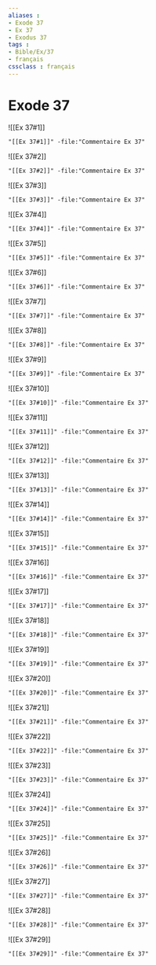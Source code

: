 ```yaml
---
aliases : 
- Exode 37
- Ex 37
- Exodus 37
tags : 
- Bible/Ex/37
- français
cssclass : français
---
```


# Exode 37

![[Ex 37#1]]

```query
"[[Ex 37#1]]" -file:"Commentaire Ex 37"
```

![[Ex 37#2]]

```query
"[[Ex 37#2]]" -file:"Commentaire Ex 37"
```

![[Ex 37#3]]

```query
"[[Ex 37#3]]" -file:"Commentaire Ex 37"
```

![[Ex 37#4]]

```query
"[[Ex 37#4]]" -file:"Commentaire Ex 37"
```

![[Ex 37#5]]

```query
"[[Ex 37#5]]" -file:"Commentaire Ex 37"
```

![[Ex 37#6]]

```query
"[[Ex 37#6]]" -file:"Commentaire Ex 37"
```

![[Ex 37#7]]

```query
"[[Ex 37#7]]" -file:"Commentaire Ex 37"
```

![[Ex 37#8]]

```query
"[[Ex 37#8]]" -file:"Commentaire Ex 37"
```

![[Ex 37#9]]

```query
"[[Ex 37#9]]" -file:"Commentaire Ex 37"
```

![[Ex 37#10]]

```query
"[[Ex 37#10]]" -file:"Commentaire Ex 37"
```

![[Ex 37#11]]

```query
"[[Ex 37#11]]" -file:"Commentaire Ex 37"
```

![[Ex 37#12]]

```query
"[[Ex 37#12]]" -file:"Commentaire Ex 37"
```

![[Ex 37#13]]

```query
"[[Ex 37#13]]" -file:"Commentaire Ex 37"
```

![[Ex 37#14]]

```query
"[[Ex 37#14]]" -file:"Commentaire Ex 37"
```

![[Ex 37#15]]

```query
"[[Ex 37#15]]" -file:"Commentaire Ex 37"
```

![[Ex 37#16]]

```query
"[[Ex 37#16]]" -file:"Commentaire Ex 37"
```

![[Ex 37#17]]

```query
"[[Ex 37#17]]" -file:"Commentaire Ex 37"
```

![[Ex 37#18]]

```query
"[[Ex 37#18]]" -file:"Commentaire Ex 37"
```

![[Ex 37#19]]

```query
"[[Ex 37#19]]" -file:"Commentaire Ex 37"
```

![[Ex 37#20]]

```query
"[[Ex 37#20]]" -file:"Commentaire Ex 37"
```

![[Ex 37#21]]

```query
"[[Ex 37#21]]" -file:"Commentaire Ex 37"
```

![[Ex 37#22]]

```query
"[[Ex 37#22]]" -file:"Commentaire Ex 37"
```

![[Ex 37#23]]

```query
"[[Ex 37#23]]" -file:"Commentaire Ex 37"
```

![[Ex 37#24]]

```query
"[[Ex 37#24]]" -file:"Commentaire Ex 37"
```

![[Ex 37#25]]

```query
"[[Ex 37#25]]" -file:"Commentaire Ex 37"
```

![[Ex 37#26]]

```query
"[[Ex 37#26]]" -file:"Commentaire Ex 37"
```

![[Ex 37#27]]

```query
"[[Ex 37#27]]" -file:"Commentaire Ex 37"
```

![[Ex 37#28]]

```query
"[[Ex 37#28]]" -file:"Commentaire Ex 37"
```

![[Ex 37#29]]

```query
"[[Ex 37#29]]" -file:"Commentaire Ex 37"
```

